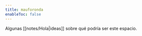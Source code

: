 ```yaml
---
title: mauforonda
enableToc: false
---
```


Algunas [[notes/Hola|ideas]] sobre qué podría ser este espacio.